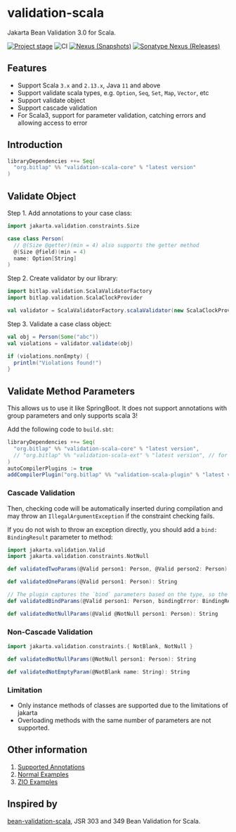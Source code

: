 # validation-scala

Jakarta Bean Validation 3.0 for Scala. 

[![Project stage][Badge-Stage]][Badge-Stage-Page] ![CI][Badge-CI] [![Nexus (Snapshots)][Badge-Snapshots]][Link-Snapshots] [![Sonatype Nexus (Releases)][Badge-Releases]][Link-Releases]

## Features

- Support Scala `3.x` and `2.13.x`, Java `11` and above
- Support validate scala types, e.g. `Option`, `Seq`, `Set`, `Map`, `Vector`, etc
- Support validate object
- Support cascade validation
- For Scala3, support for parameter validation, catching errors and allowing access to error

## Introduction

```scala
libraryDependencies ++= Seq(
  "org.bitlap" %% "validation-scala-core" % "latest version"
)
```

## Validate Object

Step 1. Add annotations to your case class:
```scala
import jakarta.validation.constraints.Size

case class Person(
  // @(Size @getter)(min = 4) also supports the getter method
  @(Size @field)(min = 4)
  name: Option[String]
)
```

Step 2. Create validator by our library:
```scala
import bitlap.validation.ScalaValidatorFactory
import bitlap.validation.ScalaClockProvider

val validator = ScalaValidatorFactory.scalaValidator(new ScalaClockProvider)
```

Step 3. Validate a case class object:
```scala
val obj = Person(Some("abc"))
val violations = validator.validate(obj)

if (violations.nonEmpty) {
  println("Violations found!")
}
```

## Validate Method Parameters

This allows us to use it like SpringBoot. It does not support annotations with group parameters and only supports scala 3!

Add the following code to `build.sbt`:
```scala
libraryDependencies ++= Seq(
  "org.bitlap" %% "validation-scala-core" % "latest version",
  // "org.bitlap" %% "validation-scala-ext" % "latest version", // for zio
)
autoCompilerPlugins := true
addCompilerPlugin("org.bitlap" %% "validation-scala-plugin" % "latest version")
```

### Cascade Validation

Then, checking code will be automatically inserted during compilation and may throw an `IllegalArgumentException` if the constraint checking fails.

If you do not wish to throw an exception directly, you should add a `bind: BindingResult` parameter to method:
```scala
import jakarta.validation.Valid
import jakarta.validation.constraints.NotNull

def validatedTwoParams(@Valid person1: Person, @Valid person2: Person): String

def validatedOneParams(@Valid person1: Person): String

// The plugin captures the `bind` parameters based on the type, so the name doesn't matter.
def validatedBindParams(@Valid person1: Person, bindingError: BindingResult = BindingResult.default): String

def validatedNotNullParams(@Valid @NotNull person1: Person): String
```

### Non-Cascade Validation

```scala
import jakarta.validation.constraints.{ NotBlank, NotNull }

def validatedNotNullParams(@NotNull person1: Person): String

def validatedNotEmptyParam(@NotBlank name: String): String
```

### Limitation

- Only instance methods of classes are supported due to the limitations of jakarta
- Overloading methods with the same number of parameters are not supported.

## Other information

1. [Supported Annotations](./docs/support-annotations.md)
2. [Normal Examples](./examples/src/main/scala/bitlap/validation/examples/PersonNormalService.scala)
3. [ZIO Examples](./examples/src/main/scala/bitlap/validation/examples/PersonZioService.scala)

## Inspired by

[bean-validation-scala](https://github.com/bean-validation-scala/bean-validation-scala), JSR 303 and 349 Bean Validation for Scala.


[Badge-Stage]: https://img.shields.io/badge/Project%20Stage-Experimental-orange.svg
[Badge-Stage-Page]: https://github.com/bitlap/bitlap/wiki/Project-Stages

[Badge-CI]: https://github.com/bitlap/validation-scala/actions/workflows/scala.yml/badge.svg
[Badge-Snapshots]: https://img.shields.io/nexus/s/org.bitlap/validation-scala-core_3?server=https%3A%2F%2Fs01.oss.sonatype.org
[Link-Snapshots]: https://s01.oss.sonatype.org/content/repositories/snapshots/org/bitlap/validation-scala-core_3/

[Badge-Releases]: https://img.shields.io/nexus/r/org.bitlap/validation-scala-core_3?server=https%3A%2F%2Fs01.oss.sonatype.org
[Link-Releases]: https://s01.oss.sonatype.org/content/repositories/releases/org/bitlap/validation-scala-core_3/